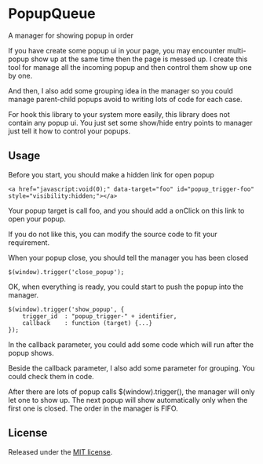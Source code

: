 # PopupQueue
A manager for showing popup in order

If you have create some popup ui in your page, you may encounter multi-popup show up at the same time then the page is messed up. I create this tool for manage all the incoming popup and then control them show up one by one.

And then, I also add some grouping idea in the manager so you could manage parent-child popups avoid to writing lots of code for each case.

For hook this library to your system more easily, this library does not contain any popup ui. You just set some show/hide entry points to manager just tell it how to control your popups.

## Usage
Before you start, you should make a hidden link for open popup
```
<a href="javascript:void(0);" data-target="foo" id="popup_trigger-foo" style="visibility:hidden;"></a>
```
Your popup target is call foo, and you should add a onClick on this link to open your popup.

If you do not like this, you can modify the source code to fit your requirement.

When your popup close, you should tell the manager you has been closed
```
$(window).trigger('close_popup');
```
OK, when everything is ready, you could start to push the popup into the manager.
```
$(window).trigger('show_popup', {
    trigger_id  : "popup_trigger-" + identifier,
    callback    : function (target) {...}
});
```
In the callback parameter, you could add some code which will run after the popup shows.

Beside the callback parameter, I also add some parameter for grouping. You could check them in code.

After there are lots of popup calls $(window).trigger(), the manager will only let one to show up. The next popup will show automatically only when the first one is closed. The order in the manager is FIFO.

## License
Released under the [MIT license](http://www.opensource.org/licenses/MIT).
